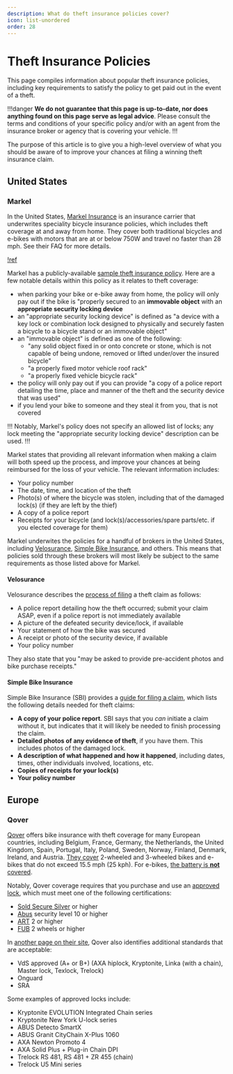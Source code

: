 ```yaml
---
description: What do theft insurance policies cover?
icon: list-unordered
order: 28
---
```


# Theft Insurance Policies

This page compiles information about popular theft insurance policies, including key requirements to satisfy the policy to get paid out in the event of a theft.

!!!danger
**We do not guarantee that this page is up-to-date, nor does anything found on this page serve as legal advice**. Please consult the terms and conditions of your specific policy and/or with an agent from the insurance broker or agency that is covering your vehicle.
!!!

The purpose of this article is to give you a high-level overview of what you should be aware of to improve your chances at filing a winning theft insurance claim.

## United States

### Markel

In the United States, [Markel Insurance](https://www.markelinsurance.com/bicycle) is an insurance carrier that underwrites speciality bicycle insurance policies, which includes theft coverage at and away from home. They cover both traditional bicycles and e-bikes with motors that are at or below 750W and travel no faster than 28 mph. See their FAQ for more details.

[!ref](https://www.markelinsurance.com/bicycle/faq)

Markel has a publicly-available [sample theft insurance policy](https://mkl-sitecore102-prod-326360-cdn-endpoint.azureedge.net/~/media/specialty/2018-web/bicycle/specimen-cyclist-policy.pdf?rev=a0a27650d8f94d849adbafca5ba08210&hash=7D790D04E5BFC3B35259CB22B407A779). Here are a few notable details within this policy as it relates to theft coverage:

- when parking your bike or e-bike away from home, the policy will only pay out if the bike is "properly secured to an **immovable object** with an **appropriate security locking device**
- an "appropriate security locking device" is defined as "a device with a key lock or combination lock designed to physically and securely fasten a bicycle to a bicycle stand or an immovable object"
- an "immovable object" is defined as one of the following:
  - "any solid object fixed in or onto concrete or stone, which is not capable of being undone, removed or lifted under/over the insured bicycle"
  - "a properly fixed motor vehicle roof rack"
  - "a properly fixed vehicle bicycle rack"
- the policy will only pay out if you can provide "a copy of a police report detailing the time, place and manner of the theft and the security device that was used"
- if you lend your bike to someone and they steal it from you, that is not covered

!!!
Notably, Markel's policy does not specify an allowed list of locks; any lock meeting the "appropriate security locking device" description can be used.
!!!

Markel states that providing all relevant information when making a claim will both speed up the process, and improve your chances at being reimbursed for the loss of your vehicle. The relevant information includes:

- Your policy number
- The date, time, and location of the theft
- Photo(s) of where the bicycle was stolen, including that of the damaged lock(s) (if they are left by the thief)
- A copy of a police report
- Receipts for your bicycle (and lock(s)/accessories/spare parts/etc. if you elected coverage for them)

Markel underwites the policies for a handful of brokers in the United States, including [Velosurance](https://velosurance.com), [Simple Bike Insurance](https://simplebikeinsurance.com), and others. This means that policies sold through these brokers will most likely be subject to the same requirements as those listed above for Markel.

#### Velosurance

Velosurance describes the [process of filing](https://velosurance.com/claims/) a theft claim as follows:

- A police report detailing how the theft occurred; submit your claim ASAP, even if a police report is not immediately available
- A picture of the defeated security device/lock, if available
- Your statement of how the bike was secured
- A receipt or photo of the security device, if available 
- Your policy number

They also state that you "may be asked to provide pre-accident photos and bike purchase receipts."

#### Simple Bike Insurance

Simple Bike Insurance (SBI) provides a [guide for filing a claim](https://simplebikeinsurance.com/claims/), which lists the following details needed for theft claims:

- **A copy of your police report**. SBI says that you *can* initiate a claim without it, but indicates that it will likely be needed to finish processing the claim.
- **Detailed photos of any evidence of theft**, if you have them. This includes photos of the damaged lock.
- **A description of what happened and how it happened**, including dates, times, other individuals involved, locations, etc.
- **Copies of receipts for your lock(s)**
- **Your policy number**

## Europe

### Qover

[Qover](https://bike.qover.com) offers bike insurance with theft coverage for many European countries, including Belgium, France, Germany, the Netherlands, the United Kingdom, Spain, Portugal, Italy, Poland, Sweden, Norway, Finland, Denmark, Ireland, and Austria. [They cover](https://qoverme.zendesk.com/hc/en-gb/articles/4402971664273-Which-bicycles-are-covered-) 2-wheeled and 3-wheeled bikes and e-bikes that do not exceed 15.5 mph (25 kph). For e-bikes, [the battery is **not** covered](https://qoverme.zendesk.com/hc/en-gb/articles/4403260932113-Is-the-battery-covered-).

Notably, Qover coverage requires that you purchase and use an [approved lock](https://qoverme.zendesk.com/hc/en-gb/articles/4403196058897-Is-my-lock-approved-), which must meet one of the following certifications:

- [Sold Secure Silver](https://www.soldsecure.com/approved-product-search) or higher
- [Abus](https://www.abus.com/uk/Mobile-Security/Bike-Safety-and-Security/Locks) security level 10 or higher
- [ART](https://www.stichtingart.nl/en/home-en/) 2 or higher
- [FUB](https://www.fub.fr/types-antivols) 2 wheels or higher

In [another page on their site](https://bike.qover.com/faq/what-locks-are-allowed), Qover also identifies additional standards that are acceptable:

- VdS approved (A+ or B+) (AXA hiplock, Kryptonite, Linka (with a chain), Master lock, Texlock, Trelock)
- Onguard
- SRA

Some examples of approved locks include:

- Kryptonite EVOLUTION Integrated Chain series
- Kryptonite New York U-lock series
- ABUS Detecto SmartX
- ABUS Granit CityChain X-Plus 1060
- AXA Newton Promoto 4
- AXA Solid Plus + Plug-in Chain DPI
- Trelock RS 481, RS 481 + ZR 455 (chain)
- Trelock U5 Mini series
